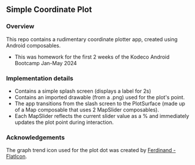 ## Simple Coordinate Plot

### Overview
This repo contains a rudimentary coordinate plotter app, created using Android composables.
- This was homework for the first 2 weeks of the Kodeco Android Bootcamp Jan-May 2024

### Implementation details
- Contains a simple splash screen (displays a label for 2s) 
- Contains an imported drawable (from a .png) used for the plot's point. 
- The app transitions from the slash screen to the PlotSurface (made up of a Map composable that uses 2 MapSlider composables). 
- Each MapSlider reflects the current slider value as a % and immediately updates the plot point during interaction.

### Acknowledgements
The graph trend icon used for the plot dot was created by [Ferdinand - FlatIcon](https://www.flaticon.com/free-icons/trend).

